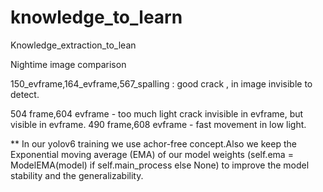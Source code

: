 # knowledge_to_learn
Knowledge_extraction_to_lean

Nightime image comparison

150_evframe,164_evframe,567_spalling : good crack , in image invisible to detect.

504 frame,604 evframe - too much light crack invisible in evframe, but visible in evframe.
490 frame,608 evframe   - fast movement in low light. 


** In our yolov6 training we use achor-free concept.Also we keep the Exponential moving average (EMA) of our model weights (self.ema = ModelEMA(model) if self.main_process else None)
to improve the model stability and the generalizability.

